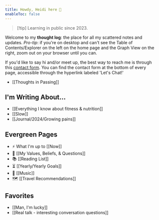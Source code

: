 ```yaml
---
title: Howdy, Heidi here 🤠
enableToc: false
---
```

> [!tip] Learning in public since 2023.

Welcome to my **thought log**: the place for all my scattered notes and updates. *Pro-tip*: if you're on desktop and can't see the Table of Contents/Explorer on the left on the home page and the Graph View on the right, zoom out on your browser until you can.

If you'd like to say hi and/or meet up, the best way to reach me is through this [contact form](https://heidihuang.netlify.app/contact). You can find the contact form at the bottom of every page, accessible through the hyperlink labeled 'Let's Chat!'

- [[Thoughts in Passing]]
## I'm Writing About...
- [[Everything I know about fitness & nutrition]]
- [[Slow]]
- [[Journal/2024/Growing pains]]

## Evergreen Pages
- ⚡️ What I'm up to [[Now]]
- 🎯 [[My Values, Beliefs, & Questions]]
- 📚 [[Reading List]]
- ⏳ [[Yearly/Yearly Goals]]
- 🎸 [[Music]]
-  🗺️ [[Travel Recommendations]]

## Favorites
- [[Man, I'm lucky]]
- [[Real talk - interesting conversation questions]]
